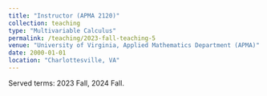 ```yaml
---
title: "Instructor (APMA 2120)"
collection: teaching
type: "Multivariable Calculus"
permalink: /teaching/2023-fall-teaching-5
venue: "University of Virginia, Applied Mathematics Department (APMA)"
date: 2000-01-01
location: "Charlottesville, VA"
---
```


Served terms: 2023 Fall, 2024 Fall.
